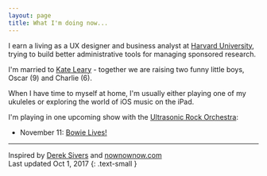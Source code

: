 ```yaml
---
layout: page
title: What I'm doing now...
---
```


I earn a living as a UX designer and business analyst at [Harvard University][huit], trying to build better administrative tools for managing sponsored research.

I'm married to [Kate Leary][kate] - together we are raising two funny little boys, Oscar (9) and Charlie (6).

When I have time to myself at home, I'm usually either playing one of my ukuleles or exploring the world of iOS music on the iPad.

I'm playing in one upcoming show with the [Ultrasonic Rock Orchestra][uro]:

* November 11: [Bowie Lives!](http://www.regenttheatre.com/details/ultrasonic_rock_orchestra_bowie_lives)

---
Inspired by [Derek Sivers](https://sivers.org/nowff) and [nownownow.com][now]  
Last updated Oct 1, 2017
{: .text-small }

[huit]: http://huit.harvard.edu/administrative-technology-services
[kate]: http://kateleary.net
[uro]: http://www.ultrasonicrockorchestra.com
[regent]: http://www.regenttheatre.com/main/details/jesus_christ_superstar_a_rock_opera_live_the_u.r.o
[foxwoods]: https://www.foxwoods.com/jesus-christ-superstar/
[now]: http://nownownow.com/about